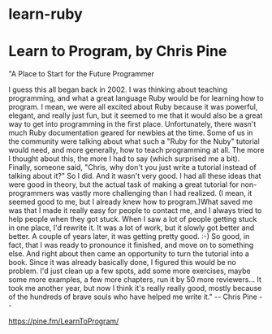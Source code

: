 # learn-ruby

# Learn to Program, by Chris Pine

"A Place to Start for the Future Programmer

I guess this all began back in 2002. I was thinking about teaching programming, and what a great language Ruby would be for learning how to program. I mean, we were all excited about Ruby because it was powerful, elegant, and really just fun, but it seemed to me that it would also be a great way to get into programming in the first place.
Unfortunately, there wasn't much Ruby documentation geared for newbies at the time. Some of us in the community were talking about what such a "Ruby for the Nuby" tutorial would need, and more generally, how to teach programming at all. The more I thought about this, the more I had to say (which surprised me a bit). Finally, someone said, "Chris, why don't you just write a tutorial instead of talking about it?" So I did.
And it wasn't very good. I had all these ideas that were good in theory, but the actual task of making a great tutorial for non-programmers was vastly more challenging than I had realized. (I mean, it seemed good to me, but I already knew how to program.)What saved me was that I made it really easy for people to contact me, and I always tried to help people when they got stuck. When I saw a lot of people getting stuck in one place, I'd rewrite it. It was a lot of work, but it slowly got better and better.
A couple of years later, it was getting pretty good. :-) So good, in fact, that I was ready to pronounce it finished, and move on to something else. And right about then came an opportunity to turn the tutorial into a book. Since it was already basically done, I figured this would be no problem. I'd just clean up a few spots, add some more exercises, maybe some more examples, a few more chapters, run it by 50 more reviewers...
It took me another year, but now I think it's really really good, mostly because of the hundreds of brave souls who have helped me write it."
 -- Chris Pine --
 
 https://pine.fm/LearnToProgram/
 
 
